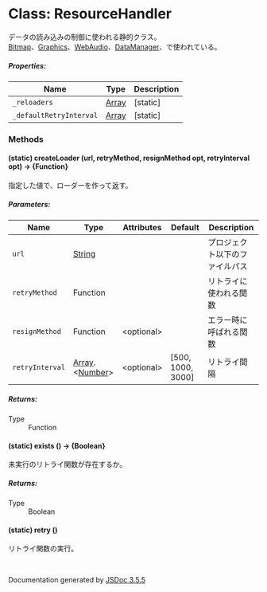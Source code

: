 # Class: ResourceHandler

データの読み込みの制御に使われる静的クラス。<br />
[Bitmap](Bitmap.md)、[Graphics](Graphics.md)、[WebAudio](WebAudio.md)、[DataManager](DataManager.md)、で使われている。

##### Properties:

| Name | Type | Description |
| --- | --- | --- |
| `_reloaders` | [Array](Array.md) | [static] |
| `_defaultRetryInterval` | [Array](Array.md) | [static] |

<dl>
</dl>

### Methods

#### (static) createLoader (url, retryMethod, resignMethod opt, retryInterval opt) → {Function}

指定した値で、ローダーを作って返す。

##### Parameters:
		
| Name | Type | Attributes | Default | Description |
| --- | --- | --- | --- | --- |
| `url` | [String](String.md) |  |  | プロジェクト以下のファイルパス |
| `retryMethod` | Function |  |  | リトライに使われる関数 |
| `resignMethod` | Function | \<optional>  |  | エラー時に呼ばれる関数 |
| `retryInterval` | [Array](Array.md).\<[Number](Number.md)> | \<optional> | [500, 1000, 3000] | リトライ間隔 |

##### Returns:

<dl>
    <dt> Type </dt>
    <dd>
        <span>Function</span>
    </dd>
</dl>

#### (static) exists () → {Boolean}
未実行のリトライ関数が存在するか。

##### Returns:
<dl>
    <dt> Type </dt>
    <dd>
        <span>Boolean</span>
    </dd>
</dl>

#### (static) retry ()
リトライ関数の実行。
<dl>
</dl>


 <br>

  Documentation generated by [JSDoc 3.5.5](https://github.com/jsdoc3/jsdoc)
